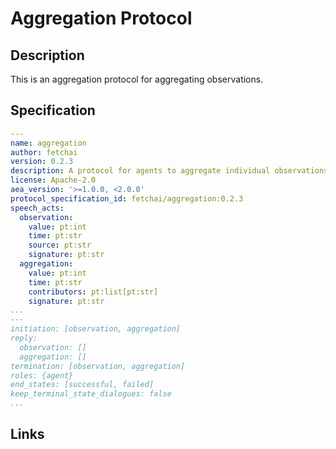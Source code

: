 # Aggregation Protocol

## Description

This is an aggregation protocol for aggregating observations.

## Specification

```yaml
---
name: aggregation
author: fetchai
version: 0.2.3
description: A protocol for agents to aggregate individual observations
license: Apache-2.0
aea_version: '>=1.0.0, <2.0.0'
protocol_specification_id: fetchai/aggregation:0.2.3
speech_acts:
  observation:
    value: pt:int
    time: pt:str
    source: pt:str
    signature: pt:str
  aggregation:
    value: pt:int
    time: pt:str
    contributors: pt:list[pt:str]
    signature: pt:str
...
---
initiation: [observation, aggregation]
reply:
  observation: []
  aggregation: []
termination: [observation, aggregation]
roles: {agent}
end_states: [successful, failed]
keep_terminal_state_dialogues: false
...
```

## Links
